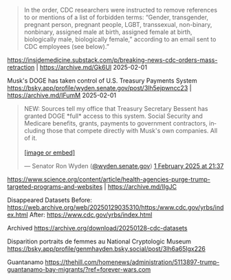 > In the order, CDC researchers were instructed to remove references to or mentions of a list of forbidden terms: “Gender, transgender, pregnant person, pregnant people, LGBT, transsexual, non-binary, nonbinary, assigned male at birth, assigned female at birth, biologically male, biologically female,” according to an email sent to CDC employees (see below).”

https://insidemedicine.substack.com/p/breaking-news-cdc-orders-mass-retraction | https://archive.md/Gk6Ul
2025-02-01

Musk's DOGE has taken control of U.S. Treasury Payments System
https://bsky.app/profile/wyden.senate.gov/post/3lh5ejpwncc23 | https://archive.md/IFumM
2025-02-01  
<blockquote class="bluesky-embed" data-bluesky-uri="at://did:plc:ydtsvzzsl6nlfkmnuooeqcmc/app.bsky.feed.post/3lh5ejpwncc23" data-bluesky-cid="bafyreiacehfo6nmz6dnmowqifnp53hulrs4kvozdropfdmf5vx4vk5db2u"><p lang="en">NEW: Sources tell my office that Treasury Secretary Bessent has granted DOGE *full* access to this system. Social Security and Medicare benefits, grants, payments to government contractors, including those that compete directly with Musk&#x27;s own companies. All of it.<br><br><a href="https://bsky.app/profile/did:plc:ydtsvzzsl6nlfkmnuooeqcmc/post/3lh5ejpwncc23?ref_src=embed">[image or embed]</a></p>&mdash; Senator Ron Wyden (<a href="https://bsky.app/profile/did:plc:ydtsvzzsl6nlfkmnuooeqcmc?ref_src=embed">@wyden.senate.gov</a>) <a href="https://bsky.app/profile/did:plc:ydtsvzzsl6nlfkmnuooeqcmc/post/3lh5ejpwncc23?ref_src=embed">1 February 2025 at 21:37</a></blockquote><script async src="https://embed.bsky.app/static/embed.js" charset="utf-8"></script>


https://www.science.org/content/article/health-agencies-purge-trump-targeted-programs-and-websites | https://archive.md/IIgJC

Disappeared Datasets 
Before: https://web.archive.org/web/20250129035310/https:/www.cdc.gov/yrbs/index.html
After: https://www.cdc.gov/yrbs/index.html

Archived
https://archive.org/download/20250128-cdc-datasets


Disparition portraits de femmes au National Cryptologic Museum
https://bsky.app/profile/genmhayden.bsky.social/post/3lh6a65lgx226


Guantanamo 
https://thehill.com/homenews/administration/5113897-trump-guantanamo-bay-migrants/?ref=forever-wars.com
